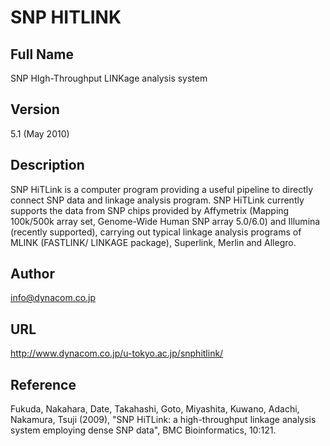 # SNP HITLINK

## Full Name
SNP HIgh-Throughput LINKage analysis system

## Version
5.1 (May 2010)

## Description
SNP HiTLink is a computer program providing a useful pipeline to directly connect SNP data and linkage analysis program. SNP HiTLink currently supports the data from SNP chips provided by Affymetrix (Mapping 100k/500k array set, Genome-Wide Human SNP array 5.0/6.0) and Illumina (recently supported), carrying out typical linkage analysis programs of MLINK (FASTLINK/ LINKAGE package), Superlink, Merlin and Allegro.

## Author
info@dynacom.co.jp

## URL
http://www.dynacom.co.jp/u-tokyo.ac.jp/snphitlink/

## Reference
Fukuda, Nakahara, Date, Takahashi, Goto, Miyashita, Kuwano, Adachi, Nakamura, Tsuji (2009), "SNP HiTLink: a high-throughput linkage analysis system employing dense SNP data", BMC Bioinformatics, 10:121.
